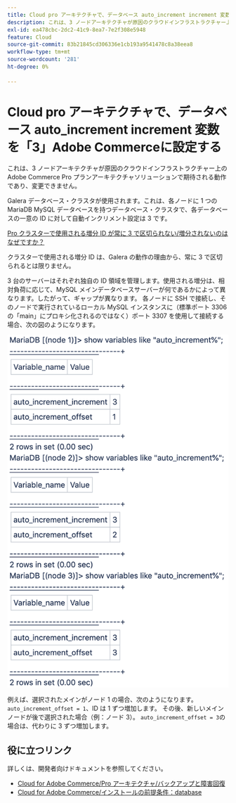```yaml
---
title: Cloud pro アーキテクチャで、データベース auto_increment increment 変数を「3」Adobe Commerceに設定する
description: これは、3 ノードアーキテクチャが原因のクラウドインフラストラクチャー上のAdobe Commerce Pro プランアーキテクチャソリューションで期待される動作であり、変更できません。
exl-id: ea478cbc-2dc2-41c9-8ea7-7e2f308e5948
feature: Cloud
source-git-commit: 83b21845cd306336e1cb193a9541478c8a38eea8
workflow-type: tm+mt
source-wordcount: '281'
ht-degree: 0%

---
```


# Cloud pro アーキテクチャで、データベース auto_increment increment 変数を「3」Adobe Commerceに設定する

これは、3 ノードアーキテクチャが原因のクラウドインフラストラクチャー上のAdobe Commerce Pro プランアーキテクチャソリューションで期待される動作であり、変更できません。

Galera データベース・クラスタが使用されます。これは、各ノードに 1 つの MariaDB MySQL データベースを持つデータベース・クラスタで、各データベースの一意の ID に対して自動インクリメント設定は 3 です。

<u>Pro クラスターで使用される増分 ID が常に 3 で区切られない/増分されないのはなぜですか？</u>

クラスターで使用される増分 ID は、Galera の動作の理由から、常に 3 で区切られるとは限りません。

3 台のサーバーはそれぞれ独自の ID 領域を管理します。使用される増分は、相対負荷に応じて、MySQL メインデータベースサーバーが何であるかによって異なります。したがって、ギャップが異なります。
各ノードに SSH で接続し、そのノードで実行されているローカル MySQL インスタンスに（標準ポート 3306 の「main」にプロキシ化されるのではなく）ポート 3307 を使用して接続する場合、次の図のようになります。

![auto_increment](assets/auto_increment_id.png)

例えば、選択されたメインがノード 1 の場合、次のようになります。 `auto_increment_offset = 1`、ID は 1 ずつ増加します。 その後、新しいメインノードが後で選択された場合（例：ノード 3）。 `auto_increment_offset = 3`の場合は、代わりに 3 ずつ増加します。

## 役に立つリンク

詳しくは、開発者向けドキュメントを参照してください。

* [Cloud for Adobe Commerce/Pro アーキテクチャ/バックアップと障害回復](https://devdocs.magento.com/cloud/architecture/pro-architecture.html#backup-and-disaster-recovery)
* [Cloud for Adobe Commerce/インストールの前提条件：database](https://devdocs.magento.com/cloud/before/before-workspace-magento-prereqs.html#database)
